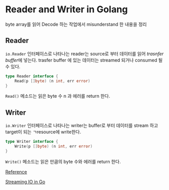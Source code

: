 # Reader and Writer in Golang

byte array를 읽어 Decode 하는 작업에서 misunderstand 한 내용을 정리

## Reader

`io.Reader` 인터페이스로 나타나는 reader는 source로 부터 데이터를 읽어 *trasnfer buffer*에 넣는다.
trasfer buffer 에 있는 데이터는 streamed 되거나 consumed 될 수 있다.

``` go
type Reader interface {
	Read(p []byte) (n int, err error)
}
```

`Read()` 메소드는 읽은 byte 수 n 과 에러를 return 한다.

## Writer

`io.Writer` 인터페이스로 나타나는 writer는 buffer로 부터 데이터를 stream 하고 target이 되는 ㄱresource에 write한다.

```go
type Writer interface {
	Write(p []byte) (n int, err error)
}
```

`Write()` 메소드는 읽은 만큼의 byte 수와 에러를 return 한다.

[Reference](https://golang.org/pkg/io/#Reader)

[Streaming IO in Go](https://medium.com/learning-the-go-programming-language/streaming-io-in-go-d93507931185)
